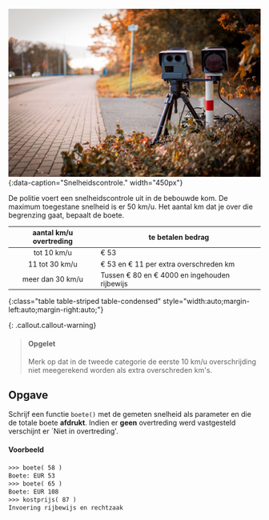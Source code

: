 ![Speeding](media/speeding.jpg "Speeding"){:data-caption="Snelheidscontrole." width="450px"}

De politie voert een snelheidscontrole uit in de bebouwde kom. De maximum toegestane snelheid is er 50 km/u. Het aantal km dat je over die begrenzing gaat, bepaalt de boete. 

| aantal km/u overtreding | te betalen bedrag |
|:--------:|-------------|
| tot 10 km/u  | € 53 |
| 11 tot 30 km/u | € 53 en € 11 per extra overschreden km |
| meer dan 30 km/u | Tussen € 80 en € 4000 en ingehouden rijbewijs |
{:class="table table-striped table-condensed" style="width:auto;margin-left:auto;margin-right:auto;"}

{: .callout.callout-warning}
> #### Opgelet
> Merk op dat in de tweede categorie de eerste 10 km/u overschrijding niet meegerekend worden als extra overschreden km's.

## Opgave
Schrijf een functie `boete()` met de gemeten snelheid als parameter en die de totale boete **afdrukt**. Indien er **geen** overtreding werd vastgesteld verschijnt er `Niet in overtreding'.

#### Voorbeeld
```
>>> boete( 58 )
Boete: EUR 53
>>> boete( 65 )
Boete: EUR 108
>>> kostprijs( 87 )
Invoering rijbewijs en rechtzaak
```
